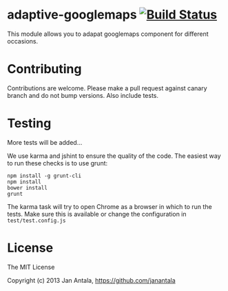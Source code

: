 # adaptive-googlemaps  [![Build Status](https://travis-ci.org/angular-adaptive/adaptive-googlemaps.png?branch=master)](https://travis-ci.org/angular-adaptive/adaptive-googlemaps)

This module allows you to adapat googlemaps component for different occasions.

# Contributing

Contributions are welcome. Please make a pull request against canary branch and do not bump versions. Also include tests.

# Testing

More tests will be added...

We use karma and jshint to ensure the quality of the code. The easiest way to run these checks is to use grunt:

    npm install -g grunt-cli
    npm install
    bower install
    grunt

The karma task will try to open Chrome as a browser in which to run the tests. Make sure this is available or change the configuration in `test/test.config.js` 

# License

The MIT License

Copyright (c) 2013 Jan Antala, https://github.com/janantala